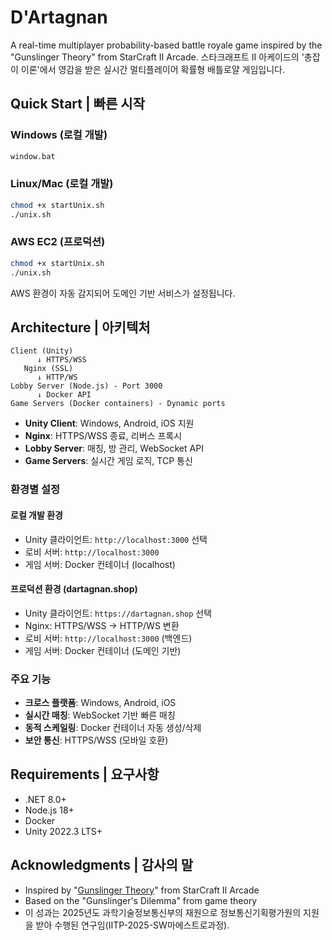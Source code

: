 # D'Artagnan

A real-time multiplayer probability-based battle royale game inspired by the "Gunslinger Theory" from StarCraft II Arcade.
스타크래프트 II 아케이드의 '총잡이 이론'에서 영감을 받은 실시간 멀티플레이어 확률형 배틀로얄 게임입니다.

## Quick Start | 빠른 시작

### Windows (로컬 개발)
```cmd
window.bat
```

### Linux/Mac (로컬 개발)
```bash
chmod +x startUnix.sh
./unix.sh
```

### AWS EC2 (프로덕션)
```bash
chmod +x startUnix.sh
./unix.sh
```
AWS 환경이 자동 감지되어 도메인 기반 서비스가 설정됩니다.

## Architecture | 아키텍처

```
Client (Unity)
      ↓ HTTPS/WSS
   Nginx (SSL)
      ↓ HTTP/WS  
Lobby Server (Node.js) - Port 3000
      ↓ Docker API
Game Servers (Docker containers) - Dynamic ports
```

- **Unity Client**: Windows, Android, iOS 지원
- **Nginx**: HTTPS/WSS 종료, 리버스 프록시
- **Lobby Server**: 매칭, 방 관리, WebSocket API
- **Game Servers**: 실시간 게임 로직, TCP 통신

### 환경별 설정

#### 로컬 개발 환경
- Unity 클라이언트: `http://localhost:3000` 선택
- 로비 서버: `http://localhost:3000`
- 게임 서버: Docker 컨테이너 (localhost)

#### 프로덕션 환경 (dartagnan.shop)
- Unity 클라이언트: `https://dartagnan.shop` 선택  
- Nginx: HTTPS/WSS → HTTP/WS 변환
- 로비 서버: `http://localhost:3000` (백엔드)
- 게임 서버: Docker 컨테이너 (도메인 기반)

### 주요 기능

- **크로스 플랫폼**: Windows, Android, iOS
- **실시간 매칭**: WebSocket 기반 빠른 매칭
- **동적 스케일링**: Docker 컨테이너 자동 생성/삭제
- **보안 통신**: HTTPS/WSS (모바일 호환)

## Requirements | 요구사항

- .NET 8.0+
- Node.js 18+
- Docker
- Unity 2022.3 LTS+

## Acknowledgments | 감사의 말

- Inspired by "[Gunslinger Theory](https://namu.wiki/w/총잡이%20이론)" from StarCraft II Arcade
- Based on the "Gunslinger's Dilemma" from game theory
- 이 성과는 2025년도 과학기술정보통신부의 재원으로 정보통신기획평가원의 지원을 받아 수행된 연구임(IITP-2025-SW마에스트로과정).